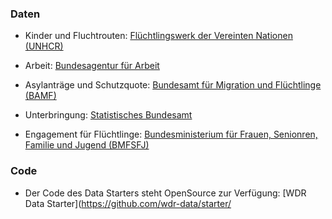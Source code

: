 ### Daten

- Kinder und Fluchtrouten: [Flüchtlingswerk der Vereinten Nationen (UNHCR)](https://data2.unhcr.org/api/population/get/demography/simplified?export=csv&widget_id=166991&sv_id=11&population_group=4799&fromDate=0200-01-01)

- Arbeit: [Bundesagentur für Arbeit](https://statistik.arbeitsagentur.de/Statischer-Content/Statistische-Analysen/Statistische-Sonderberichte/Generische-Publikationen/Auswirkungen-der-Migration-auf-den-Arbeitsmarkt.pdf)

- Asylanträge und Schutzquote: [Bundesamt für Migration und Flüchtlinge (BAMF)](https://www.bamf.de/SharedDocs/Anlagen/DE/Statistik/BundesamtinZahlen/bundesamt-in-zahlen-2019-asyl.html?view=renderPdfViewer&nn=284738)

- Unterbringung: [Statistisches Bundesamt](https://www.destatis.de/DE/Themen/Gesellschaft-Umwelt/Soziales/Asylbewerberleistungen/Tabellen/liste-emfaenger-bl.html)

- Engagement für Flüchtlinge: [Bundesministerium für Frauen, Senionren, Familie und Jugend (BMFSFJ)](https://www.bmfsfj.de/blob/122010/d35ec9bf4a940ea49283485db4625aaf/engagement-in-der-fluechlingshilfe-data.pdf)


### Code

- Der Code des Data Starters steht OpenSource zur Verfügung: [WDR Data Starter](https://github.com/wdr-data/starter/

